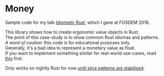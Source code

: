 # Money

Sample code for my talk [*Idiomatic Rust*](https://fosdem.org/2018/schedule/event/rust_idiomatic/), which I gave at FOSDEM 2018.  

This library shows how to create ergonomic value objects in Rust.  
The point of this case-study is to show common Rust idiomas and patterns.
*A word of caution:* this code is for educational purposes only.  
Generally, it's a bad idea to represent a monetary value as float.  
If you want to implement something similar for real-world use-cases, read  
[this](https://deque.blog/2017/08/17/a-study-of-4-money-class-designs-featuring-martin-fowler-kent-beck-and-ward-cunningham-implementations/) first.

Only works on nightly Rust for now [until slice patterns are stabilized](https://github.com/rust-lang/rust/issues/23121).